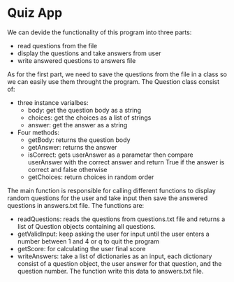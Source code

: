 # Quiz App

We can devide the functionality of this program into three parts: 
- read questions from the file
- display the questions and take answers from user
- write answered questions to answers file

As for the first part, we need to save the questions from the file in a class so we can easily use them throught the program.
The Question class consist of:
- three instance varialbes:
    - body: get the question body as a string
    - choices:  get the choices as a list of strings
    - answer:  get the answer as a string
- Four methods:
    - getBody:  returns the question body
    - getAnswer:  returns the answer
    - isCorrect:  gets userAnswer as a parametar then compare userAnswer with the correct answer and return True if the answer is correct and false otherwise 
    - getChoices:  return choices in random order

The main function is responsible for calling different functions to display random questions for the user and take input then save the answered questions in answers.txt file. The functions are:
- readQuestions:  reads the questions from questions.txt file and returns a list of Question objects containing all questions.
- getValidInput:  keep asking the user for input until the user enters a number between 1 and 4 or q to quit the program
- getScore: for calculating the user final score 
- writeAnswers:  take a list of dictionaries as an input, each dictionary consist of a question object, the user answer for that question, and the question number. The function write this data to answers.txt file.  

